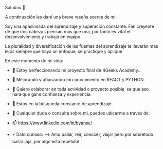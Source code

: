 Saludos 👋

A continuación les daré una breve reseña acerca de mi:

Soy una apasionada del aprendizaje y superación constante. Fiel creyente de que dos cabezas piensan mas que una, por tanto es vital el desenvolvimiento y trabajo en equipo.

La pluralidad y diversificación de las fuentes del aprendizaje te llevarán mas lejos siempre que haya un enfoque, se practique y aplique.


En este momento de mi vida:

- 🔭 Estoy perfeccionando mi proyecto final de 4Geeks Academy...
- 🌱 Mejorando y afianzando mi conocimiento en REACT y PYTHON.
- 👯 Quiero colaborar en toda actividad o proyecto posible, se que eso hará que gane confianza y experiencia.
- 🤔 Estoy en la búsqueda constante de aprendizaje.
- 💬 Cualquier duda o consulta sobre mi, puedes ubicarme a través de:
- 📫 https://www.linkedin.com/in/byanse/

- ⚡ Dato curioso: 
--> Amo bailar, reir, conocer, viajar pero por sobretodo bailar jaja, por algo esta repetido!
